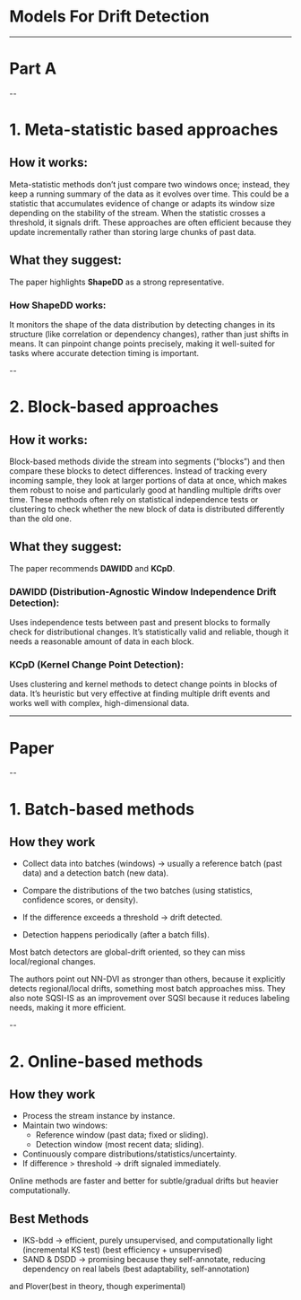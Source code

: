 # Models For Drift Detection

---

# Part A

--

# 1. Meta-statistic based approaches

## How it works:
Meta-statistic methods don’t just compare two windows once; instead, they keep a running summary of the data as it evolves over time. This could be a statistic that accumulates evidence of change or adapts its window size depending on the stability of the stream. When the statistic crosses a threshold, it signals drift. These approaches are often efficient because they update incrementally rather than storing large chunks of past data.

## What they suggest:
The paper highlights **ShapeDD** as a strong representative.

### How ShapeDD works: 
It monitors the shape of the data distribution by detecting changes in its structure (like correlation or dependency changes), rather than just shifts in means. It can pinpoint change points precisely, making it well-suited for tasks where accurate detection timing is important.

--

# 2. Block-based approaches

## How it works:
Block-based methods divide the stream into segments (“blocks”) and then compare these blocks to detect differences. Instead of tracking every incoming sample, they look at larger portions of data at once, which makes them robust to noise and particularly good at handling multiple drifts over time. These methods often rely on statistical independence tests or clustering to check whether the new block of data is distributed differently than the old one.

## What they suggest:
The paper recommends **DAWIDD** and **KCpD**.

### DAWIDD (Distribution-Agnostic Window Independence Drift Detection):
Uses independence tests between past and present blocks to formally check for distributional changes. It’s statistically valid and reliable, though it needs a reasonable amount of data in each block.

### KCpD (Kernel Change Point Detection):
Uses clustering and kernel methods to detect change points in blocks of data. It’s heuristic but very effective at finding multiple drift events and works well with complex, high-dimensional data.


---

# Paper

--

# 1. Batch-based methods

## How they work

- Collect data into batches (windows) → usually a reference batch (past data) and a detection batch (new data).

- Compare the distributions of the two batches (using statistics, confidence scores, or density).

- If the difference exceeds a threshold → drift detected.

- Detection happens periodically (after a batch fills).

Most batch detectors are global-drift oriented, so they can miss local/regional changes.

The authors point out NN-DVI as stronger than others, because it explicitly detects regional/local drifts, something most batch approaches miss.
They also note SQSI-IS as an improvement over SQSI because it reduces labeling needs, making it more efficient.

--

# 2. Online-based methods


## How they work

- Process the stream instance by instance.
- Maintain two windows:
  - Reference window (past data; fixed or sliding).
  - Detection window (most recent data; sliding).
- Continuously compare distributions/statistics/uncertainty.
- If difference > threshold → drift signaled immediately.

Online methods are faster and better for subtle/gradual drifts but heavier computationally.

## Best Methods

  -  IKS-bdd → efficient, purely unsupervised, and computationally light (incremental KS test) (best efficiency + unsupervised)
  - SAND & DSDD → promising because they self-annotate, reducing dependency on real labels (best adaptability, self-annotation)

and Plover(best in theory, though experimental)